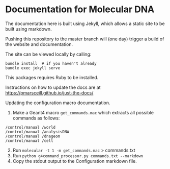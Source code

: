 # Documentation for Molecular DNA

The documentation here is built using Jekyll, which allows a static site to be built
using markdown.

Pushing this repository to the master branch will (one day) trigger a build of the
website and documentation.

The site can be viewed locally by calling:
```
bundle install  # if you haven't already
bundle exec jekyll serve
```

This packages requires Ruby to be installed.

Instructions on how to update the docs are at https://pmarsceill.github.io/just-the-docs/

Updating the configuration macro documentation.

1. Make a Geant4 macro `get_commands.mac` which extracts all possible commands as follows:
```
/control/manual /world
/control/manual /analysisDNA
/control/manual /dnageom
/control/manual /cell
```
2. Run `molecular -t 1 -m get_commands.mac` > commands.txt
3. Run `python g4command_processor.py commands.txt --markdown`
4. Copy the stdout output to the Configuration markdown file.
